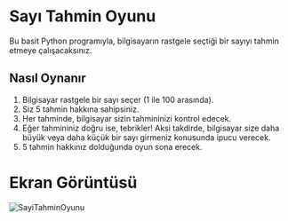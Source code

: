 # Sayı Tahmin Oyunu

Bu basit Python programıyla, bilgisayarın rastgele seçtiği bir sayıyı tahmin etmeye çalışacaksınız.

## Nasıl Oynanır

1. Bilgisayar rastgele bir sayı seçer (1 ile 100 arasında).
2. Siz 5 tahmin hakkına sahipsiniz.
3. Her tahminde, bilgisayar sizin tahmininizi kontrol edecek.
4. Eğer tahmininiz doğru ise, tebrikler! Aksi takdirde, bilgisayar size daha büyük veya daha küçük bir sayı girmeniz konusunda ipucu verecek.
5. 5 tahmin hakkınız dolduğunda oyun sona erecek.

# Ekran Görüntüsü

![SayiTahminOyunu](https://github.com/M-SYK/AmiralBattiOyunu/assets/92882254/7a1cb2b8-23a2-4e3a-948c-b2277dc25b5a)
